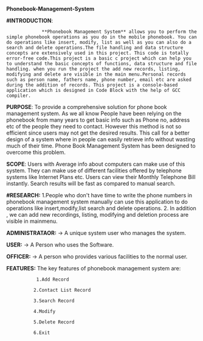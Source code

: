 **Phonebook-Management-System**


**#INTRODUCTION**: 
                 
                 **Phonebook Management System** allows you to perform the simple phonebook operations as you do in the mobile phonebook. You can do operations like insert, modify, list as well as you can also do a search and delete operations.The file handling and data structure concepts are extensively used in this project. This code is totally error-free code.This project is a basic c project which can help you to understand the basic concepts of functions, data structure and file handling. when you run the project the add new records, listing, modifying and delete are visible in the main menu.Personal records such as person name, fathers name, phone number, email etc are asked during the addition of records. This project is a console-based application which is designed in Code Block with the help of GCC compiler.  

**PURPOSE**:
             To provide a comprehensive solution for phone book management system. As we all know People have been relying on the phonebook from many years to get basic info such as Phone no, address etc of the people they need to contact. However this method is not so efficient since users may not get the desired results. This call for a better design of a system where in people can easily retrieve info without wasting much of their time. Phone Book Management System has been designed to overcome this problem.

**SCOPE**:
           Users with Average info about computers can make use of this system. They can make use of different facilities offered by telephone systems like Internet Plans etc. Users can view their Monthly Telephone Bill instantly. Search results will be fast as compared to manual search.


**#RESEARCH:**
        1.People who don't have time to write  the phone numbers in phonebook management system manually can use this application to do operations like insert,modify,list search and delete operations.
        2. In addition , we can add new recordings, listing, modifying and deletion process are visible in mainmenu.


**ADMINISTRATAOR:**
       -> A unique system user who manages the system.
       
**USER:**
       -> A Person who uses the Software.
       
**OFFICER:** 
       -> A person who provides various facilities to the normal user. 
       
**FEATURES:**
      The key features of phonebook management system are:
               
               1.Add Record
              
              2.Contact List Record
              
              3.Search Record
              
              4.Modify
              
              5.Delete Record
              
              6.Exit
